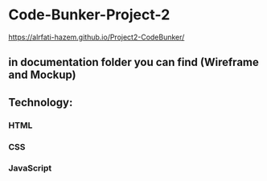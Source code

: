 # Code-Bunker-Project-2

https://alrfati-hazem.github.io/Project2-CodeBunker/

## in documentation folder you can find (Wireframe and Mockup)

## Technology:
### HTML
### CSS
### JavaScript
